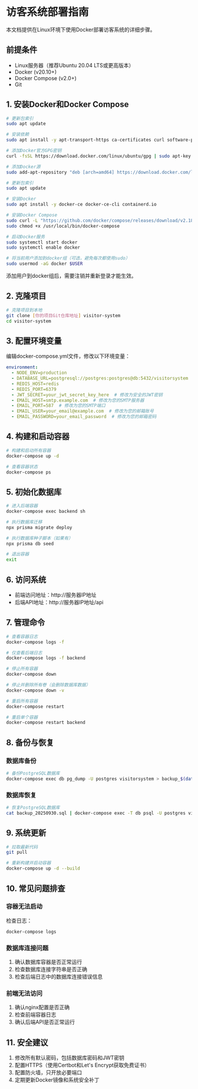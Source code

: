 # 访客系统部署指南

本文档提供在Linux环境下使用Docker部署访客系统的详细步骤。

## 前提条件

- Linux服务器（推荐Ubuntu 20.04 LTS或更高版本）
- Docker (v20.10+)
- Docker Compose (v2.0+)
- Git

## 1. 安装Docker和Docker Compose

```bash
# 更新包索引
sudo apt update

# 安装依赖
sudo apt install -y apt-transport-https ca-certificates curl software-properties-common

# 添加Docker官方GPG密钥
curl -fsSL https://download.docker.com/linux/ubuntu/gpg | sudo apt-key add -

# 添加Docker源
sudo add-apt-repository "deb [arch=amd64] https://download.docker.com/linux/ubuntu $(lsb_release -cs) stable"

# 更新包索引
sudo apt update

# 安装Docker
sudo apt install -y docker-ce docker-ce-cli containerd.io

# 安装Docker Compose
sudo curl -L "https://github.com/docker/compose/releases/download/v2.18.1/docker-compose-$(uname -s)-$(uname -m)" -o /usr/local/bin/docker-compose
sudo chmod +x /usr/local/bin/docker-compose

# 启动Docker服务
sudo systemctl start docker
sudo systemctl enable docker

# 将当前用户添加到docker组（可选，避免每次都使用sudo）
sudo usermod -aG docker $USER
```

添加用户到docker组后，需要注销并重新登录才能生效。

## 2. 克隆项目

```bash
# 克隆项目到本地
git clone [你的项目Git仓库地址] visitor-system
cd visitor-system
```

## 3. 配置环境变量

编辑docker-compose.yml文件，修改以下环境变量：

```yaml
environment:
  - NODE_ENV=production
  - DATABASE_URL=postgresql://postgres:postgres@db:5432/visitorsystem  # 根据需要修改数据库凭据
  - REDIS_HOST=redis
  - REDIS_PORT=6379
  - JWT_SECRET=your_jwt_secret_key_here  # 修改为安全的JWT密钥
  - EMAIL_HOST=smtp.example.com  # 修改为您的SMTP服务器
  - EMAIL_PORT=587  # 修改为您的SMTP端口
  - EMAIL_USER=your_email@example.com  # 修改为您的邮箱账号
  - EMAIL_PASSWORD=your_email_password  # 修改为您的邮箱密码
```

## 4. 构建和启动容器

```bash
# 构建和启动所有容器
docker-compose up -d

# 查看容器状态
docker-compose ps
```

## 5. 初始化数据库

```bash
# 进入后端容器
docker-compose exec backend sh

# 执行数据库迁移
npx prisma migrate deploy

# 执行数据库种子脚本（如果有）
npx prisma db seed

# 退出容器
exit
```

## 6. 访问系统

- 前端访问地址：http://服务器IP地址
- 后端API地址：http://服务器IP地址/api

## 7. 管理命令

```bash
# 查看容器日志
docker-compose logs -f

# 仅查看后端日志
docker-compose logs -f backend

# 停止所有容器
docker-compose down

# 停止并删除所有卷（会删除数据库数据）
docker-compose down -v

# 重启所有容器
docker-compose restart

# 重启单个容器
docker-compose restart backend
```

## 8. 备份与恢复

### 数据库备份

```bash
# 备份PostgreSQL数据库
docker-compose exec db pg_dump -U postgres visitorsystem > backup_$(date +%Y%m%d).sql
```

### 数据库恢复

```bash
# 恢复PostgreSQL数据库
cat backup_20250930.sql | docker-compose exec -T db psql -U postgres visitorsystem
```

## 9. 系统更新

```bash
# 拉取最新代码
git pull

# 重新构建并启动容器
docker-compose up -d --build
```

## 10. 常见问题排查

### 容器无法启动

检查日志：
```bash
docker-compose logs
```

### 数据库连接问题

1. 确认数据库容器是否正常运行
2. 检查数据库连接字符串是否正确
3. 检查后端日志中的数据库连接错误信息

### 前端无法访问

1. 确认nginx配置是否正确
2. 检查前端容器日志
3. 确认后端API是否正常运行

## 11. 安全建议

1. 修改所有默认密码，包括数据库密码和JWT密钥
2. 配置HTTPS（使用Certbot和Let's Encrypt获取免费证书）
3. 配置防火墙，只开放必要端口
4. 定期更新Docker镜像和系统安全补丁
